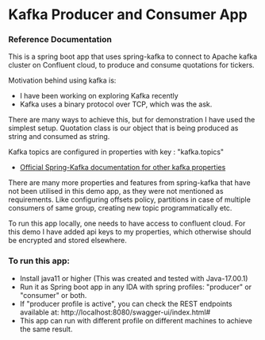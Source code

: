 # Kafka Producer and Consumer App

### Reference Documentation
This is a spring boot app that uses spring-kafka to connect to Apache kafka cluster on Confluent cloud,
to produce and consume quotations for tickers.

Motivation behind using kafka is:
* I have been working on exploring Kafka recently
* Kafka uses a binary protocol over TCP, which was the ask.

There are many ways to achieve this, but for demonstration I have used the simplest setup.
Quotation class is our object that is being produced as string and consumed as string.

Kafka topics are configured in properties with key : "kafka.topics" 
* [Official Spring-Kafka documentation for other kafka properties](https://docs.spring.io/spring-kafka/reference/html/#reference)

There are many more properties and features from spring-kafka that have not been utilised in this demo app, as they were not mentioned as requirements.
Like configuring offsets policy, partitions in case of multiple consumers of same group, creating new topic programmatically etc. 

To run this app locally, one needs to have access to confluent cloud.
For this demo I have added api keys to my properties, which otherwise should be encrypted and stored elsewhere.

### To run this app:
* Install java11 or higher (This was created and tested with Java-17.00.1)
* Run it as Spring boot app in any IDA with spring profiles: "producer" or "consumer" or both.
* If "producer profile is active", you can check the REST endpoints available at: http://localhost:8080/swagger-ui/index.html#
* This app can run with different profile on different machines to achieve the same result.

 
    